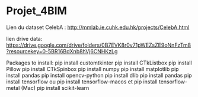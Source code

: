 # Projet_4BIM

Lien du dataset CelebA : http://mmlab.ie.cuhk.edu.hk/projects/CelebA.html


lien drive data: https://drive.google.com/drive/folders/0B7EVK8r0v71pWEZsZE9oNnFzTm8?resourcekey=0-5BR16BdXnb8hVj6CNHKzLg


Packages to install:
pip install customtkinter
pip install CTkListbox
pip install Pillow
pip install CTkSpinbox
pip install numpy
pip install matplotlib
pip install pandas
pip install opencv-python
pip install dlib
pip install pandas
pip install tensorflow ou pip install tensorflow-macos et pip install tensorflow-metal (Mac)
pip install scikit-learn